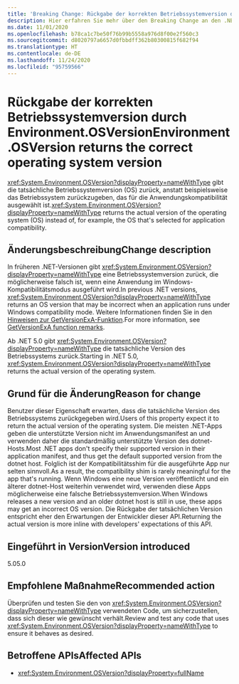 ```yaml
---
title: 'Breaking Change: Rückgabe der korrekten Betriebssystemversion durch Environment.OSVersion'
description: Hier erfahren Sie mehr über den Breaking Change an den .NET-Kernbibliotheken in .NET 5.0, durch den Environment.OSVersion die tatsächliche Version des Betriebssystems anstelle z. B. des Betriebssystems zurückgibt, das für die Anwendungskompatibilität ausgewählt wurde.
ms.date: 11/01/2020
ms.openlocfilehash: b78ca1c7be50f76b99b5558a976d8f00e2f560c3
ms.sourcegitcommit: d8020797a6657d0fbbdff362b80300815f682f94
ms.translationtype: HT
ms.contentlocale: de-DE
ms.lasthandoff: 11/24/2020
ms.locfileid: "95759566"
---
```

# <a name="environmentosversion-returns-the-correct-operating-system-version"></a><span data-ttu-id="2ad86-103">Rückgabe der korrekten Betriebssystemversion durch Environment.OSVersion</span><span class="sxs-lookup"><span data-stu-id="2ad86-103">Environment.OSVersion returns the correct operating system version</span></span>

<span data-ttu-id="2ad86-104"><xref:System.Environment.OSVersion?displayProperty=nameWithType> gibt die tatsächliche Betriebssystemversion (OS) zurück, anstatt beispielsweise das Betriebssystem zurückzugeben, das für die Anwendungskompatibilität ausgewählt ist.</span><span class="sxs-lookup"><span data-stu-id="2ad86-104"><xref:System.Environment.OSVersion?displayProperty=nameWithType> returns the actual version of the operating system (OS) instead of, for example, the OS that's selected for application compatibility.</span></span>

## <a name="change-description"></a><span data-ttu-id="2ad86-105">Änderungsbeschreibung</span><span class="sxs-lookup"><span data-stu-id="2ad86-105">Change description</span></span>

<span data-ttu-id="2ad86-106">In früheren .NET-Versionen gibt <xref:System.Environment.OSVersion?displayProperty=nameWithType> eine Betriebssystemversion zurück, die möglicherweise falsch ist, wenn eine Anwendung im Windows-Kompatibilitätsmodus ausgeführt wird.</span><span class="sxs-lookup"><span data-stu-id="2ad86-106">In previous .NET versions, <xref:System.Environment.OSVersion?displayProperty=nameWithType> returns an OS version that may be incorrect when an application runs under Windows compatibility mode.</span></span> <span data-ttu-id="2ad86-107">Weitere Informationen finden Sie in den [Hinweisen zur GetVersionExA-Funktion](/windows/win32/api/sysinfoapi/nf-sysinfoapi-getversionexa#remarks).</span><span class="sxs-lookup"><span data-stu-id="2ad86-107">For more information, see [GetVersionExA function remarks](/windows/win32/api/sysinfoapi/nf-sysinfoapi-getversionexa#remarks).</span></span>

<span data-ttu-id="2ad86-108">Ab .NET 5.0 gibt <xref:System.Environment.OSVersion?displayProperty=nameWithType> die tatsächliche Version des Betriebssystems zurück.</span><span class="sxs-lookup"><span data-stu-id="2ad86-108">Starting in .NET 5.0, <xref:System.Environment.OSVersion?displayProperty=nameWithType> returns the actual version of the operating system.</span></span>

## <a name="reason-for-change"></a><span data-ttu-id="2ad86-109">Grund für die Änderung</span><span class="sxs-lookup"><span data-stu-id="2ad86-109">Reason for change</span></span>

<span data-ttu-id="2ad86-110">Benutzer dieser Eigenschaft erwarten, dass die tatsächliche Version des Betriebssystems zurückgegeben wird.</span><span class="sxs-lookup"><span data-stu-id="2ad86-110">Users of this property expect it to return the actual version of the operating system.</span></span> <span data-ttu-id="2ad86-111">Die meisten .NET-Apps geben die unterstützte Version nicht im Anwendungsmanifest an und verwenden daher die standardmäßig unterstützte Version des dotnet-Hosts.</span><span class="sxs-lookup"><span data-stu-id="2ad86-111">Most .NET apps don't specify their supported version in their application manifest, and thus get the default supported version from the dotnet host.</span></span> <span data-ttu-id="2ad86-112">Folglich ist der Kompatibilitätsshim für die ausgeführte App nur selten sinnvoll.</span><span class="sxs-lookup"><span data-stu-id="2ad86-112">As a result, the compatibility shim is rarely meaningful for the app that's running.</span></span> <span data-ttu-id="2ad86-113">Wenn Windows eine neue Version veröffentlicht und ein älterer dotnet-Host weiterhin verwendet wird, verwenden diese Apps möglicherweise eine falsche Betriebssystemversion.</span><span class="sxs-lookup"><span data-stu-id="2ad86-113">When Windows releases a new version and an older dotnet host is still in use, these apps may get an incorrect OS version.</span></span> <span data-ttu-id="2ad86-114">Die Rückgabe der tatsächlichen Version entspricht eher den Erwartungen der Entwickler dieser API.</span><span class="sxs-lookup"><span data-stu-id="2ad86-114">Returning the actual version is more inline with developers' expectations of this API.</span></span>

## <a name="version-introduced"></a><span data-ttu-id="2ad86-115">Eingeführt in Version</span><span class="sxs-lookup"><span data-stu-id="2ad86-115">Version introduced</span></span>

<span data-ttu-id="2ad86-116">5.0</span><span class="sxs-lookup"><span data-stu-id="2ad86-116">5.0</span></span>

## <a name="recommended-action"></a><span data-ttu-id="2ad86-117">Empfohlene Maßnahme</span><span class="sxs-lookup"><span data-stu-id="2ad86-117">Recommended action</span></span>

<span data-ttu-id="2ad86-118">Überprüfen und testen Sie den von <xref:System.Environment.OSVersion?displayProperty=nameWithType> verwendeten Code, um sicherzustellen, dass sich dieser wie gewünscht verhält.</span><span class="sxs-lookup"><span data-stu-id="2ad86-118">Review and test any code that uses <xref:System.Environment.OSVersion?displayProperty=nameWithType> to ensure it behaves as desired.</span></span>

## <a name="affected-apis"></a><span data-ttu-id="2ad86-119">Betroffene APIs</span><span class="sxs-lookup"><span data-stu-id="2ad86-119">Affected APIs</span></span>

- <xref:System.Environment.OSVersion?displayProperty=fullName>

<!--

### Category

Core .NET libraries

### Affected APIs

- `P:System.Environment.OSVersion`

-->
